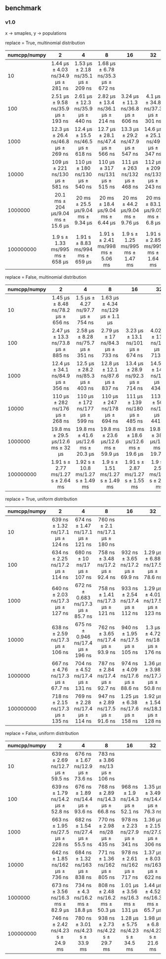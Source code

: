 ## benchmark

### v1.0

x -> smaples, y -> populations


replace = True, multinomial distribution


|numcpp/numpy|2|4|8|16|32|64|256|1024|4096|
|:---|:---:|:---:|:---:|:---:|:---:|:---:|:---:|:---:|:---:|
|10|1.44 µs ± 4.03 ns/34.9 µs ± 281 ns|1.53 µs ± 2.18 ns/35.1 µs ± 209 ns|1.68 µs ± 6.78 ns/35.3 µs ± 672 ns|
|100|2.51 µs ± 9.58 ns/35.9 µs ± 193 ns|2.61 µs ± 12.3 ns/35.9 µs ± 440 ns|2.82 µs ± 13.4 ns/36.1 µs ± 214 ns|3.24 µs ± 11.3 ns/36.8 µs ± 606 ns|4.1 µs ± 34.8 ns/37.3 µs ± 301 ns|5.79 µs ± 8.6 ns/39.7 µs ± 666 ns|
|1000|12.3 µs ± 26.4 ns/46.8 µs ± 269 ns|12.4 µs ± 15.5 ns/46.5 µs ± 618 ns|12.7 µs ± 28.1 ns/47.4 µs ± 566 ns|13.3 µs ± 29.2 ns/47.9 µs ± 547 ns|14.6 µs ± 25.1 ns/49 µs ± 347 ns|17 µs ± 28.5 ns/51.8 µs ± 590 ns|31.9 µs ± 51.9 ns/67.1 µs ± 361 ns|
|10000|109 µs ± 221 ns/130 µs ± 581 ns|110 µs ± 180 ns/130 µs ± 540 ns|110 µs ± 317 ns/131 µs ± 515 ns|111 µs ± 263 ns/132 µs ± 468 ns|112 µs ± 209 ns/133 µs ± 243 ns|116 µs ± 591 ns/137 µs ± 625 ns|135 µs ± 303 ns/158 µs ± 730 ns|211 µs ± 524 ns/239 µs ± 1.86 µs|511 µs ± 542 ns/551 µs ± 8.72 µs|
|1000000|20.1 ms ± 204 µs/9.04 ms ± 15.6 µs|20 ms ± 25.5 µs/9.04 ms ± 9.34 µs|20 ms ± 18.4 µs/9.04 ms ± 6.44 µs|20 ms ± 44.2 µs/9.04 ms ± 9.76 µs|20 ms ± 83.1 µs/9.05 ms ± 6.8 µs|20 ms ± 83.8 µs/9.07 ms ± 9.75 µs|20.1 ms ± 31.2 µs/9.12 ms ± 12.4 µs|20.4 ms ± 153 µs/9.34 ms ± 18.2 µs|21 ms ± 94.5 µs/10.2 ms ± 11.8 µs|
|100000000|1.9 s ± 1.33 ms/995 ms ± 658 µs|1.91 s ± 8.83 ms/994 ms ± 659 µs|1.91 s ± 2.41 ms/998 ms ± 5.06 ms|1.9 s ± 1.25 ms/995 ms ± 1.47 ms|1.91 s ± 2.85 ms/995 ms ± 1.64 ms|1.91 s ± 1.69 ms/995 ms ± 742 µs|1.91 s ± 4.05 ms/995 ms ± 441 µs|1.9 s ± 1.81 ms/997 ms ± 477 µs|1.91 s ± 1.71 ms/1e+03 ms ± 644 µs|


replace = False, multinomial distribution


|numcpp/numpy|2|4|8|16|32|64|256|1024|4096|
|:---|:---:|:---:|:---:|:---:|:---:|:---:|:---:|:---:|:---:|
|10|1.45 µs ± 8.48 ns/78.2 µs ± 656 ns|1.5 µs ± 4.27 ns/97.7 µs ± 754 ns|1.63 µs ± 4.34 ns/129 µs ± 1.1 µs|
|100|2.47 µs ± 13.3 ns/73.8 µs ± 885 ns|2.58 µs ± 8.28 ns/75.7 µs ± 351 ns|2.79 µs ± 17 ns/84.3 µs ± 733 ns|3.23 µs ± 13.1 ns/101 µs ± 674 ns|4.02 µs ± 11.8 ns/116 µs ± 713 ns|5.66 µs ± 20.9 ns/155 µs ± 956 ns|
|1000|12.4 µs ± 34.1 ns/84.9 µs ± 356 ns|12.5 µs ± 28.2 ns/85.3 µs ± 403 ns|12.8 µs ± 12.1 ns/87.6 µs ± 837 ns|13.4 µs ± 28.9 ns/92.3 µs ± 714 ns|14.5 µs ± 14.4 ns/107 µs ± 434 ns|16.9 µs ± 39.6 ns/130 µs ± 614 ns|31.3 µs ± 82.7 ns/202 µs ± 2.08 µs|
|10000|110 µs ± 282 ns/176 µs ± 268 ns|110 µs ± 172 ns/177 µs ± 599 ns|110 µs ± 247 ns/178 µs ± 694 ns|111 µs ± 139 ns/180 µs ± 485 ns|113 µs ± 504 ns/187 µs ± 441 ns|116 µs ± 364 ns/208 µs ± 2.24 µs|134 µs ± 174 ns/323 µs ± 5.49 µs|207 µs ± 416 ns/530 µs ± 1.72 µs|494 µs ± 803 ns/1.45 ms ± 23.8 µs|
|1000000|19.8 ms ± 29.5 µs/12.6 ms ± 32 µs|19.8 ms ± 41.6 µs/12.6 ms ± 20.3 µs|19.8 ms ± 23.6 µs/12.6 ms ± 59.9 µs|19.8 ms ± 18.6 µs/12.6 ms ± 19.6 µs|19.8 ms ± 38.9 µs/12.6 ms ± 19.7 µs|19.8 ms ± 47.9 µs/12.6 ms ± 59.1 µs|19.9 ms ± 34.5 µs/12.9 ms ± 92.6 µs|20.1 ms ± 112 µs/15.6 ms ± 383 µs|20.8 ms ± 95.3 µs/19.4 ms ± 27.3 µs|
|100000000|1.91 s ± 2.77 ms/1.27 s ± 2.64 ms|1.92 s ± 10.8 ms/1.27 s ± 1.49 ms|1.9 s ± 1.51 ms/1.27 s ± 1.49 ms|1.91 s ± 2.87 ms/1.27 s ± 1.55 ms|1.9 s ± 2.57 ms/1.27 s ± 2.29 ms|1.91 s ± 3.14 ms/1.27 s ± 3.13 ms|1.91 s ± 3.92 ms/1.27 s ± 2.36 ms|1.91 s ± 5.82 ms/1.27 s ± 1.56 ms|1.91 s ± 3.35 ms/1.43 s ± 244 ms|







replace = True, uniform distribution


|numcpp/numpy|2|4|8|16|32|64|256|1024|4096|
|:---|:---:|:---:|:---:|:---:|:---:|:---:|:---:|:---:|:---:|
|10|639 ns ± 1.32 ns/17.1 µs ± 124 ns|674 ns ± 1.47 ns/17.1 µs ± 121 ns|760 ns ± 2.1 ns/17.1 µs ± 180 ns|
|100|634 ns ± 2.25 ns/17.2 µs ± 114 ns|680 ns ± 10 ns/17 µs ± 107 ns|758 ns ± 3.48 ns/17.2 µs ± 92.4 ns|932 ns ± 3.65 ns/17.2 µs ± 69.9 ns|1.29 µs ± 6.88 ns/17.5 µs ± 78.6 ns|2.01 µs ± 5.22 ns/17.6 µs ± 111 ns|
|1000|640 ns ± 2.03 ns/17.3 µs ± 127 ns|672 ns ± 0.683 ns/17.3 µs ± 85.7 ns|758 ns ± 1.41 ns/17.3 µs ± 121 ns|933 ns ± 2.54 ns/17.4 µs ± 112 ns|1.29 µs ± 4.01 ns/17.5 µs ± 123 ns|2.01 µs ± 8.97 ns/17.9 µs ± 108 ns|6.43 µs ± 17.4 ns/19.6 µs ± 91.8 ns|
|10000|638 ns ± 2.59 ns/17.3 µs ± 106 ns|675 ns ± 0.946 ns/17.4 µs ± 196 ns|762 ns ± 3.65 ns/17.4 µs ± 93.9 ns|940 ns ± 1.95 ns/17.5 µs ± 105 ns|1.3 µs ± 4.72 ns/18 µs ± 176 ns|2.01 µs ± 6.62 ns/18.5 µs ± 138 ns|6.38 µs ± 9.16 ns/22.3 µs ± 108 ns|23.6 µs ± 127 ns/35.4 µs ± 91 ns|92.2 µs ± 212 ns/80.7 µs ± 493 ns|
|1000000|667 ns ± 4.76 ns/17.3 µs ± 67.7 ns|704 ns ± 4.52 ns/17.4 µs ± 131 ns|787 ns ± 2.84 ns/17.4 µs ± 92.7 ns|974 ns ± 4.09 ns/17.6 µs ± 88.6 ns|1.36 µs ± 3.98 ns/17.7 µs ± 50.8 ns|2.13 µs ± 27.1 ns/18.1 µs ± 94.9 ns|6.85 µs ± 33.4 ns/20.9 µs ± 126 ns|25.3 µs ± 257 ns/27.8 µs ± 413 ns|101 µs ± 1.46 µs/51.4 µs ± 977 ns|
|100000000|718 ns ± 2.15 ns/17.3 µs ± 135 ns|769 ns ± 2.28 ns/17.4 µs ± 114 ns|947 ns ± 2.89 ns/17.5 µs ± 91.6 ns|1.25 µs ± 6.38 ns/17.6 µs ± 158 ns|1.92 µs ± 1.54 ns/18.1 µs ± 128 ns|3.11 µs ± 21 ns/18.9 µs ± 134 ns|10.5 µs ± 21.6 ns/24 µs ± 91.2 ns|39.7 µs ± 108 ns/40.3 µs ± 198 ns|158 µs ± 375 ns/101 µs ± 411 ns|


replace = False, uniform distribution


|numcpp/numpy|2|4|8|16|32|64|256|1024|4096|
|:---|:---:|:---:|:---:|:---:|:---:|:---:|:---:|:---:|:---:|
|10|639 ns ± 2.69 ns/12.7 µs ± 59.5 ns|676 ns ± 1.67 ns/12.9 µs ± 73.6 ns|783 ns ± 3.86 ns/13 µs ± 106 ns|
|100|639 ns ± 1.79 ns/14.2 µs ± 52.8 ns|676 ns ± 1.89 ns/14.4 µs ± 93.6 ns|768 ns ± 2.89 ns/14.3 µs ± 66.8 ns|968 ns ± 1.9 ns/14.3 µs ± 52.1 ns|1.35 µs ± 3.49 ns/14.4 µs ± 76.3 ns|2.11 µs ± 14.7 ns/14.4 µs ± 91.1 ns|
|1000|663 ns ± 1.95 ns/27.5 µs ± 228 ns|682 ns ± 1.54 ns/27.4 µs ± 55.5 ns|770 ns ± 2.98 ns/28 µs ± 435 ns|978 ns ± 2.23 ns/27.9 µs ± 341 ns|1.36 µs ± 2.15 ns/27.9 µs ± 306 ns|2.14 µs ± 11.7 ns/28.2 µs ± 533 ns|6.86 µs ± 15 ns/28.9 µs ± 380 ns|
|10000|642 ns ± 1.85 ns/162 µs ± 736 ns|684 ns ± 1.32 ns/163 µs ± 838 ns|771 ns ± 1.36 ns/162 µs ± 805 ns|978 ns ± 2.61 ns/162 µs ± 717 ns|1.37 µs ± 8.03 ns/163 µs ± 622 ns|2.17 µs ± 19.6 ns/162 µs ± 606 ns|6.97 µs ± 11.2 ns/163 µs ± 549 ns|26.2 µs ± 85.4 ns/166 µs ± 1.15 µs|101 µs ± 386 ns/171 µs ± 515 ns|
|1000000|673 ns ± 3.56 ns/16.3 ms ± 82.9 µs|734 ns ± 4.3 ns/16.2 ms ± 18.8 µs|808 ns ± 2.48 ns/16.2 ms ± 50.3 µs|1.01 µs ± 3.56 ns/16.3 ms ± 131 µs|1.44 µs ± 4.52 ns/16.3 ms ± 65.7 µs|2.3 µs ± 18.4 ns/16.3 ms ± 76.4 µs|7.42 µs ± 51.8 ns/16.2 ms ± 48.9 µs|29.3 µs ± 1.11 µs/16.2 ms ± 50.4 µs|109 µs ± 431 ns/16.3 ms ± 90.1 µs|
|100000000|746 ns ± 2.42 ns/4.23 s ± 24.9 ms|780 ns ± 3.01 ns/4.23 s ± 33.9 ms|938 ns ± 2.73 ns/4.22 s ± 29.7 ms|1.28 µs ± 5.75 ns/4.23 s ± 34.5 ms|1.98 µs ± 6.8 ns/4.23 s ± 21.6 ms|3.16 µs ± 8.14 ns/4.22 s ± 24.6 ms|10.8 µs ± 33.3 ns/4.23 s ± 28.8 ms|41.9 µs ± 180 ns/4.23 s ± 23.8 ms|164 µs ± 603 ns/4.23 s ± 23.7 ms|
